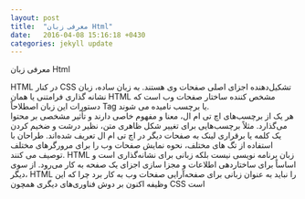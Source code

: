 ```yaml
---
layout: post
title:  "معرفی زبان Html"
date:   2016-04-08 15:16:18 +0430
categories: jekyll update
---
```


معرفی زبان Html

 HTML در کنار CSS تشکیل‌دهنده اجزای اصلی صفحات وی هستند. به زبان ساده، زبان نشانه گذاری فرامتنی یا همان HTML مشخص کننده ساختار صفحات وب است که دستورات این زبان اصطلاحاً Tag یا برچسب نامیده می شوند.<br>
 هر یک از برچسب‌های اچ‌ تی‌ ام‌ ال، معنا و مفهوم خاصی دارند و تأثیر مشخصی بر محتوا می‌گذارد. مثلاً برچسب‌هایی برای تغییر شکل ظاهری متن، نظیر درشت و ضخیم کردن یک کلمه یا برقراری لینک به صفحات دیگر در اچ‌ تی‌ ام‌ ال تعریف شده‌اند. طراحان با استفاده از تگ های مختلف، نحوه نمایش صفحات وب را برای مرورگرهای مختلف توصیف می کنند.
HTML زبان برنامه‌ نویسی نیست بلکه زبانی برای نشانه‌گذاری است و اساساً برای ساختاردهی اطلاعات و مجزا سازی اجزای یک صفحه به کار می‌رود. از سوی دیگر، HTML را نباید به عنوان زبانی برای صفحه‌آرایی صفحات وب به کار برد چرا که این وظیفه اکنون بر دوش فناوری‌های دیگری همچون CSS است